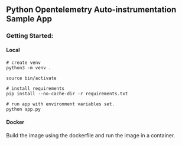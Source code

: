 ## Python Opentelemetry Auto-instrumentation Sample App

### Getting Started:

#### Local

```
# create venv
python3 -m venv .

source bin/activate

# install requirements
pip install --no-cache-dir -r requirements.txt

# run app with environment variables set.
python app.py
```

#### Docker
Build the image using the dockerfile and run the image in a container.
